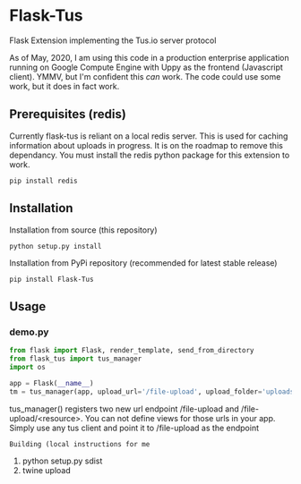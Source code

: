 # Flask-Tus
Flask Extension implementing the Tus.io server protocol

As of May, 2020, I am using this code in a production enterprise application
running on Google Compute Engine with Uppy as the frontend (Javascript client).
YMMV, but I'm confident this _can_ work. The code could use some work, but it
does in fact work.

## Prerequisites (redis)

Currently flask-tus is reliant on a local redis server.  This is used for caching information about
uploads in progress.  It is on the roadmap to remove this dependancy.  You must install the redis python package
for this extension to work.

```
pip install redis
```

## Installation

Installation from source (this repository)

```
python setup.py install
```

Installation from PyPi repository (recommended for latest stable release)

```
pip install Flask-Tus
```

## Usage

### demo.py

```python
from flask import Flask, render_template, send_from_directory
from flask_tus import tus_manager
import os

app = Flask(__name__)
tm = tus_manager(app, upload_url='/file-upload', upload_folder='uploads/')
```

tus_manager() registers two new url endpoint /file-upload and /file-upload/\<resource\>.  You can not define views for those
urls in your app.  Simply use any tus client and point it to  /file-upload as the endpoint

```
Building (local instructions for me
```

1. python setup.py sdist
2. twine upload <filecreated>
